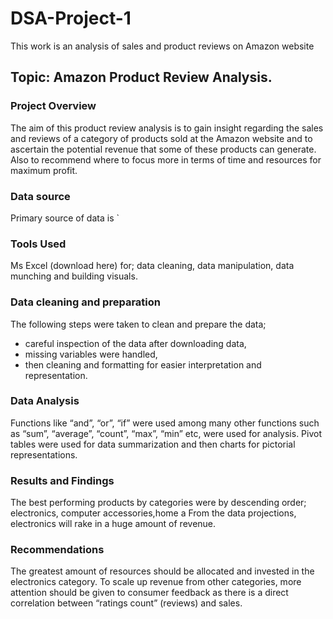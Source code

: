 # DSA-Project-1
This work is an analysis of sales and product reviews on Amazon website

## Topic: Amazon Product Review Analysis.

### Project Overview
The aim of this product review analysis is to gain insight regarding the sales and reviews of a category of products sold at the Amazon website and to ascertain the potential revenue that some of these products can generate. Also to recommend where to focus more in terms of time and resources for maximum profit.

### Data source
Primary source of data is `

### Tools Used
Ms Excel (download here) for; data cleaning, data manipulation, data munching and building visuals.

### Data cleaning and preparation 
The following steps were taken to clean and prepare the data; 
 - careful inspection of the data after downloading data,
 -  missing variables were handled,
 -  then cleaning and formatting for easier interpretation and representation.

### Data Analysis
Functions like “and”, “or”, “if” were used among many other functions such as “sum”, “average”, “count”, “max”, “min” etc, were used for analysis. Pivot tables were used for data summarization and then charts for pictorial representations.

### Results and Findings
The best performing products by categories were by descending order; electronics, computer accessories,home a
From the data projections, electronics will rake in a huge amount of revenue.

### Recommendations
The greatest amount of resources should be allocated and invested in the electronics category.
To scale up revenue from other categories, more attention should be given to consumer feedback as there is a direct correlation between “ratings count” (reviews) and sales.
 



